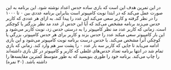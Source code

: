 در این تمرين هدف اين است كه بازی ساده حدس اعداد نوشته شود.
اين برنامه به اين صورت عمل می‌كند كه در ابتدا نوبت كامپيوتر است بنابراين برنامه عددی بين ٠ تا ١٠٠٠ را در نظر گرفته و كاربر سعی می‌كند اين عدد را پيدا كند.
به ازای هر عددی كه كاربر حدس می‌زند برنامه مشخص می‌كند كه آيا اين حدس از عدد مد نظر بزرگتر يا كوچكتر است.
زمانی كه كاربر عدد مد نظر كامپيوتر را به درستی حدس زد، نوبت كاربر می‌شود و اين بار كامپيوتر سعی ميكند عدد را حدس بزند و كاربر برای هر حدس كامپيوتر، بزرگي يا كوچكي آنرا مشخص می‌كند.
با حدس درست برنامه نوبت كامپيوتر می‌شود و اين بازی ادامه می‌يابد تا جايی كه كاربر سه بار عدد ٠ را پشت سر هم وارد كند.
زمانی كه بازي تمام شد در انتها برنامه تعداد حدس‌های غلطی كه كاربر و كامپيوتر در كل بازی داشته‌اند را چاپ می‌كند.
برنامه خود را طوری بنويسيد كه به طور متوسط كمترين مقايسه‌ها را داشته باشد. (۳۰ نمره)